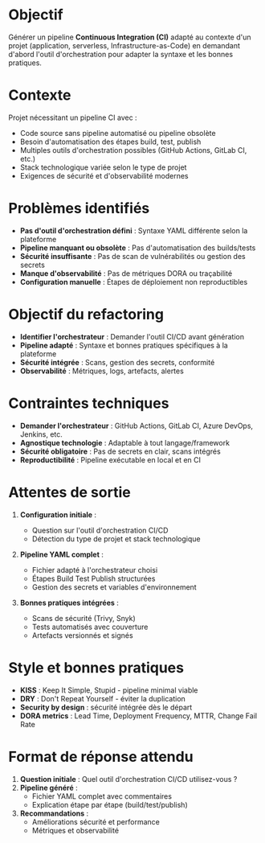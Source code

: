 ﻿---
mode: "agent"
description: 'Générer un pipeline CI adapté au projet et à l outil d orchestration choisi'
---

#  Objectif
Générer un pipeline **Continuous Integration (CI)** adapté au contexte d'un projet (application, serverless, Infrastructure-as-Code) en demandant d'abord l'outil d'orchestration pour adapter la syntaxe et les bonnes pratiques.

#  Contexte
Projet nécessitant un pipeline CI avec :
- Code source sans pipeline automatisé ou pipeline obsolète
- Besoin d'automatisation des étapes build, test, publish
- Multiples outils d'orchestration possibles (GitHub Actions, GitLab CI, etc.)
- Stack technologique variée selon le type de projet
- Exigences de sécurité et d'observabilité modernes

#  Problèmes identifiés
- **Pas d'outil d'orchestration défini** : Syntaxe YAML différente selon la plateforme
- **Pipeline manquant ou obsolète** : Pas d'automatisation des builds/tests
- **Sécurité insuffisante** : Pas de scan de vulnérabilités ou gestion des secrets
- **Manque d'observabilité** : Pas de métriques DORA ou traçabilité
- **Configuration manuelle** : Étapes de déploiement non reproductibles

#  Objectif du refactoring
- **Identifier l'orchestrateur** : Demander l'outil CI/CD avant génération
- **Pipeline adapté** : Syntaxe et bonnes pratiques spécifiques à la plateforme
- **Sécurité intégrée** : Scans, gestion des secrets, conformité
- **Observabilité** : Métriques, logs, artefacts, alertes

#  Contraintes techniques
- **Demander l'orchestrateur** : GitHub Actions, GitLab CI, Azure DevOps, Jenkins, etc.
- **Agnostique technologie** : Adaptable à tout langage/framework
- **Sécurité obligatoire** : Pas de secrets en clair, scans intégrés
- **Reproductibilité** : Pipeline exécutable en local et en CI

#  Attentes de sortie
1. **Configuration initiale** :
   - Question sur l'outil d'orchestration CI/CD
   - Détection du type de projet et stack technologique

2. **Pipeline YAML complet** :
   - Fichier adapté à l'orchestrateur choisi
   - Étapes Build  Test  Publish structurées
   - Gestion des secrets et variables d'environnement

3. **Bonnes pratiques intégrées** :
   - Scans de sécurité (Trivy, Snyk)
   - Tests automatisés avec couverture
   - Artefacts versionnés et signés

#  Style et bonnes pratiques
- **KISS** : Keep It Simple, Stupid - pipeline minimal viable
- **DRY** : Don't Repeat Yourself - éviter la duplication
- **Security by design** : sécurité intégrée dès le départ
- **DORA metrics** : Lead Time, Deployment Frequency, MTTR, Change Fail Rate

#  Format de réponse attendu
1. **Question initiale** : Quel outil d'orchestration CI/CD utilisez-vous ?
2. **Pipeline généré** :
   - Fichier YAML complet avec commentaires
   - Explication étape par étape (build/test/publish)
3. **Recommandations** :
   - Améliorations sécurité et performance
   - Métriques et observabilité
